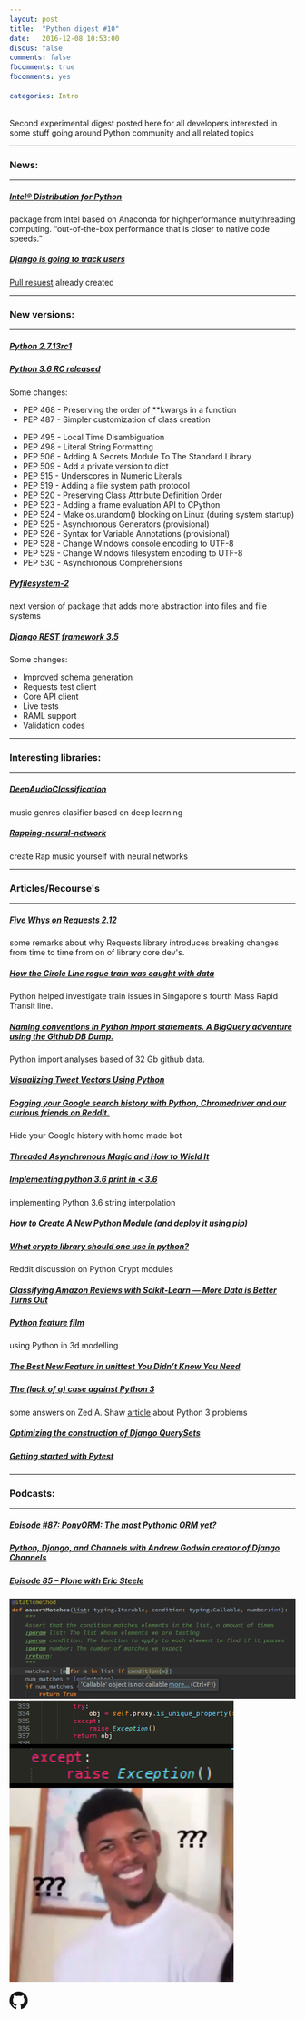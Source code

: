 ```yaml
---
layout: post
title:  "Python digest #10"
date:   2016-12-08 10:53:00
disqus: false
comments: false
fbcomments: true
fbcomments: yes

categories: Intro
---
```


Second experimental digest posted here for all developers interested in some stuff going around
Python community and all related topics

* * *

### News:

* * *

##### [Intel® Distribution for Python](https://software.intel.com/en-us/intel-distribution-for-python?utm_medium=podcast_episode&utm_source=talkpythontome)
package from Intel based on Anaconda for highperformance multythreading computing. “out-of-the-box performance that is closer to native code speeds.” 

##### [Django is going to track users](https://lwn.net/SubscriberLink/707443/5710ef3733710462/)
[Pull resuest](https://github.com/django/deps/pull/31) already created

* * *

### New versions:

* * *


##### [Python 2.7.13rc1](https://www.python.org/downloads/release/python-2713rc1/)

##### [Python 3.6 RC released](http://blog.python.org/2016/12/python-360-release-candidate-is-now.html)
Some changes:

+ PEP 468 - Preserving the order of **kwargs in a function
+ PEP 487 - Simpler customization of class creation
* PEP 495 - Local Time Disambiguation
* PEP 498 - Literal String Formatting
* PEP 506 - Adding A Secrets Module To The Standard Library
* PEP 509 - Add a private version to dict
* PEP 515 - Underscores in Numeric Literals
* PEP 519 - Adding a file system path protocol
* PEP 520 - Preserving Class Attribute Definition Order
* PEP 523 - Adding a frame evaluation API to CPython
* PEP 524 - Make os.urandom() blocking on Linux (during system startup)
* PEP 525 - Asynchronous Generators (provisional)
* PEP 526 - Syntax for Variable Annotations (provisional)
* PEP 528 - Change Windows console encoding to UTF-8
* PEP 529 - Change Windows filesystem encoding to UTF-8
* PEP 530 - Asynchronous Comprehensions

##### [Pyfilesystem-2](https://www.willmcgugan.com/blog/tech/post/announcing-pyfilesystem-2/)
next version of package that adds more abstraction into files and file systems

##### [Django REST framework 3.5 ](http://www.django-rest-framework.org/topics/3.5-announcement/)
Some changes:

 * Improved schema generation
 * Requests test client
 * Core API client
 * Live tests
 * RAML support
 * Validation codes


* * *

### Interesting libraries:

* * *

##### [DeepAudioClassification](https://github.com/despoisj/DeepAudioClassification)
music genres clasifier based on deep learning

##### [Rapping-neural-network](https://github.com/robbiebarrat/rapping-neural-network)
create Rap music yourself with neural networks

* * *

### Articles/Recourse's

* * *

##### [Five Whys on Requests 2.12](https://lukasa.co.uk/2016/11/Five_Whys_Requests_212/)
some remarks about why Requests library introduces breaking changes from time to time from on of library core dev's.

##### [How the Circle Line rogue train was caught with data](https://blog.data.gov.sg/how-we-caught-the-circle-line-rogue-train-with-data-79405c86ab6a#.eq93e16zy)
Python helped investigate train issues in Singapore's fourth Mass Rapid Transit line.

##### [Naming conventions in Python import statements. A BigQuery adventure using the Github DB Dump.](https://medium.com/@baditaflorin/naming-conventions-in-python-import-statements-a-bigquery-adventure-using-the-github-db-dump-d900159ab680#.xfjnslogg)
Python import analyses based of 32 Gb github data. 

##### [Visualizing Tweet Vectors Using Python](http://www.johnwittenauer.net/visualizing-tweet-vectors-using-python/)

##### [Fogging your Google search history with Python, Chromedriver and our curious friends on Reddit.](http://howlroundmusic.org/wp/)
Hide your Google history with home made bot

##### [Threaded Asynchronous Magic and How to Wield It](https://hackernoon.com/threaded-asynchronous-magic-and-how-to-wield-it-bba9ed602c32#.fehia877t)

##### [Implementing python 3.6 print in < 3.6 ](https://oded.ninja/2016/12/05/723/)
implementing Python 3.6 string interpolation 

##### [How to Create A New Python Module (and deploy it using pip)](http://www.discoversdk.com/blog/how-to-create-a-new-python-module)

##### [What crypto library should one use in python?](https://www.reddit.com/r/Python/comments/5gn3q8/what_crypto_library_should_one_use_in_python/)
Reddit discussion on Python Crypt modules

##### [Classifying Amazon Reviews with Scikit-Learn — More Data is Better Turns Out](https://bigishdata.com/2016/12/05/classifying-amazon-reviews-with-scikit-learn-more-data-is-better-turns-out/)

##### [Python feature film](http://dgovil.com/blog/2016/11/30/python-for-feature-film/)
using Python in 3d modelling

##### [The Best New Feature in unittest You Didn’t Know You Need](https://hackernoon.com/the-best-new-feature-in-unittest-you-didnt-know-you-need-e0d26c213dce#.g26pwmxvo)

##### [The (lack of a) case against Python 3](http://blog.lerner.co.il/case-python-3/)
some answers on Zed A. Shaw [article](https://learnpythonthehardway.org/book/nopython3.html) about Python 3 problems

##### [Optimizing the construction of Django QuerySets](https://adamj.eu/tech/2016/11/30/optimizing-construction-of-django-querysets/)

##### [Getting started with Pytest ](https://jacobian.org/writing/getting-started-with-pytest/)

* * *

### Podcasts:

* * *

##### [Episode #87: PonyORM: The most Pythonic ORM yet?](https://talkpython.fm/episodes/show/87/ponyorm-the-most-pythonic-orm-yet)

##### [Python, Django, and Channels with Andrew Godwin creator of Django Channels](https://changelog.com/podcast/229)

##### [Episode 85 – Plone with Eric Steele](https://www.podcastinit.com/episode-85-plone-with-eric-steele/)

![codi image](/assets/images/python-1.png)
![codi image](/assets/images/python2.png)


[![codi image](/assets/images/GitHub-Mark-32px.png)](https://github.com/wolendranh)

[jekyll-gh]: https://github.com/wolendranh/jekyll
[jekyll]:    http://jekyllrb.com
